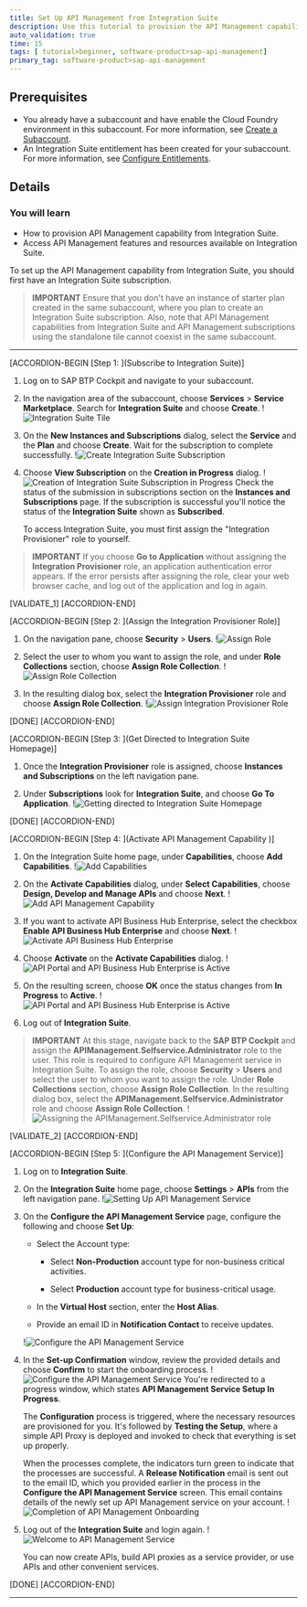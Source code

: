 ```yaml
---
title: Set Up API Management from Integration Suite
description: Use this tutorial to provision the API Management capability from  Integration Suite.
auto_validation: true
time: 15
tags: [ tutorial>beginner, software-product>sap-api-management]
primary_tag: software-product>sap-api-management
---
```


## Prerequisites
 - You already have a subaccount and have enable the Cloud Foundry environment in this subaccount. For more information, see [Create a Subaccount](https://help.sap.com/docs/BTP/65de2977205c403bbc107264b8eccf4b/05280a123d3044ae97457a25b3013918.html?q=entitlements).
 - An Integration Suite entitlement has been created for your subaccount. For more information, see [Configure Entitlements](https://help.sap.com/docs/BTP/65de2977205c403bbc107264b8eccf4b/37f8871865114f44aebee3db6ac64b72.html?q=create%20entitlements).

## Details
### You will learn
  - How to provision API Management capability from Integration Suite.  
  - Access API Management features and resources available on Integration Suite.

To set up the API Management capability from Integration Suite, you should first have an Integration Suite subscription.

>**IMPORTANT** Ensure that you don't have an instance of starter plan created in the same subaccount, where you plan to create an Integration Suite subscription. Also, note that API Management capabilities from Integration Suite and API Management subscriptions using the standalone tile cannot coexist in the same subaccount.

---

[ACCORDION-BEGIN [Step 1: ](Subscribe to Integration Suite)]

1. Log on to SAP BTP Cockpit and navigate to your subaccount.

2. In the navigation area of the subaccount, choose **Services** > **Service Marketplace**. Search for **Integration Suite** and choose **Create**.
   !![Integration Suite Tile](Isuite-tile.png)

3. On the **New Instances and Subscriptions** dialog, select the **Service** and the **Plan** and choose **Create**.
   Wait for the subscription to complete successfully.
   !![Create Integration Suite Subscription](Isuite-create.png)

4. Choose **View Subscription** on the **Creation in Progress** dialog.
   !![Creation of Integration Suite Subscription in Progress](View-Subscription.png)
   Check the status of the submission in subscriptions section on the **Instances and Subscriptions** page. If the subscription is successful you'll notice the status of the **Integration Suite** shown as **Subscribed**.

   To access Integration Suite, you must first assign the "Integration Provisioner" role to yourself.

>**IMPORTANT** If you choose **Go to Application** without assigning the **Integration Provisioner** role, an application authentication error appears. If the error persists after assigning the role, clear your web browser cache, and log out of the application and log in again.


[VALIDATE_1]
[ACCORDION-END]

[ACCORDION-BEGIN [Step 2: ](Assign the Integration Provisioner Role)]

1. On the navigation pane, choose **Security** > **Users**.
   !![Assign Role](User-Role.png)

2. Select the user to whom you want to assign the role, and under **Role Collections** section, choose **Assign Role Collection**.
   !![Assign Role Collection](Assign-Role-Collection.png)

3. In the resulting dialog box, select the **Integration Provisioner** role and choose **Assign Role Collection**.
   !![Assign Integration Provisioner Role](integration-provisioner-role.png)

[DONE]
[ACCORDION-END]


[ACCORDION-BEGIN [Step 3: ](Get Directed to Integration Suite Homepage)]

1. Once the **Integration Provisioner** role is assigned, choose **Instances and Subscriptions** on the left navigation pane.

2. Under **Subscriptions** look for **Integration Suite**, and choose **Go To Application**.
  !![Getting directed to Integration Suite Homepage](go-to-application.png)

[DONE]
[ACCORDION-END]

[ACCORDION-BEGIN [Step 4: ](Activate API Management Capability )]

1. On the Integration Suite home page, under **Capabilities**, choose **Add Capabilities**.
   !![Add Capabilities](add-capabilities.png)

2. On the **Activate Capabilities** dialog, under **Select Capabilities**, choose **Design, Develop and Manage APIs** and choose **Next**.
   !![Add API Management Capability](design-develop-manage.png)

3. If you want to activate API Business Hub Enterprise, select the checkbox **Enable API Business Hub Enterprise** and choose **Next**.
   !![Activate API Business Hub Enterprise](activate-abhe.png)

4. Choose **Activate** on the **Activate Capabilities** dialog.
   !![API Portal and API Business Hub Enterprise is Active ](activate-apim.png)

5. On the resulting screen, choose **OK** once the status changes from **In Progress** to **Active**.
   !![API Portal and API Business Hub Enterprise is Active ](apim-active.png)

6. Log out of **Integration Suite**.

>**IMPORTANT** At this stage, navigate back to the **SAP BTP Cockpit** and assign the **APIManagement.Selfservice.Administrator** role to the user. This role is required to configure API Management service in Integration Suite. To assign the role, choose **Security** > **Users** and select the user to whom you want to assign the role. Under **Role Collections** section, choose **Assign Role Collection**. In the resulting dialog box, select the **APIManagement.Selfservice.Administrator** role and choose **Assign Role Collection**.
   !![Assigning the APIManagement.Selfservice.Administrator role](apim-selfservice-role.png)



[VALIDATE_2]
[ACCORDION-END]

[ACCORDION-BEGIN [Step 5: ](Configure the API Management Service)]

1. Log on to **Integration Suite**.

2. On the **Integration Suite** home page, choose **Settings** > **APIs** from the left navigation pane.
   !![Setting Up API Management Service](settings-api.png)

3. On the **Configure the API Management Service** page, configure the following and choose **Set Up**:

    - Select the Account type:

        - Select **Non-Production** account type for non-business critical activities.

        - Select **Production** account type for business-critical usage.

    - In the **Virtual Host** section, enter the **Host Alias**.

    - Provide an email ID in **Notification Contact** to receive updates.

    !![Configure the API Management Service](config-apim-service.png)

4. In the **Set-up Confirmation** window, review the provided details and choose **Confirm** to start the onboarding process.
   !![Configure the API Management Service](config-apim-service-confirm.png)
      You're redirected to a progress window, which states **API Management Service Setup In Progress**.

      The **Configuration** process is triggered, where the necessary resources are provisioned for you. It's followed by **Testing the Setup**, where a simple API Proxy is deployed and invoked to check that everything is set up properly.

      When the processes complete, the indicators turn green to indicate that the processes are successful. A **Release Notification** email is sent out to the email ID, which you provided earlier in the process in the **Configure the API Management Service** screen. This email contains details of the newly set up API Management service on your account.
    !![Completion of API Management Onboarding](apim-setup-complete.png)

5. Log out of the **Integration Suite** and login again.
   !![Welcome to API Management Service](welcome-msg.png)

    You can now create APIs, build API proxies as a service provider, or use APIs and other convenient services.

[DONE]
[ACCORDION-END]



---
